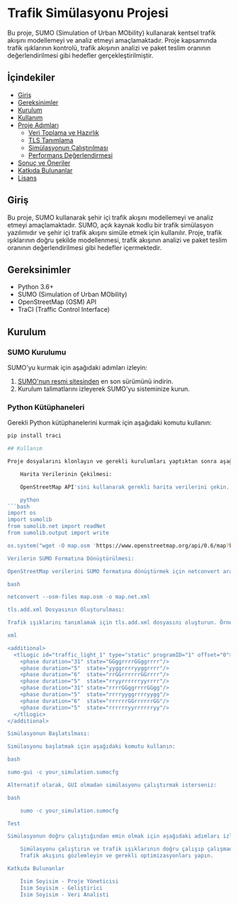 # Trafik Simülasyonu Projesi

Bu proje, SUMO (Simulation of Urban MObility) kullanarak kentsel trafik akışını modellemeyi ve analiz etmeyi amaçlamaktadır. Proje kapsamında trafik ışıklarının kontrolü, trafik akışının analizi ve paket teslim oranının değerlendirilmesi gibi hedefler gerçekleştirilmiştir.

## İçindekiler

- [Giriş](#giriş)
- [Gereksinimler](#gereksinimler)
- [Kurulum](#kurulum)
- [Kullanım](#kullanım)
- [Proje Adımları](#proje-adımları)
  - [Veri Toplama ve Hazırlık](#veri-toplama-ve-hazırlık)
  - [TLS Tanımlama](#tls-tanımlama)
  - [Simülasyonun Çalıştırılması](#simülasyonun-çalıştırılması)
  - [Performans Değerlendirmesi](#performans-değerlendirmesi)
- [Sonuç ve Öneriler](#sonuç-ve-öneriler)
- [Katkıda Bulunanlar](#katkıda-bulunanlar)
- [Lisans](#lisans)

## Giriş

Bu proje, SUMO kullanarak şehir içi trafik akışını modellemeyi ve analiz etmeyi amaçlamaktadır. SUMO, açık kaynak kodlu bir trafik simülasyon yazılımıdır ve şehir içi trafik akışını simüle etmek için kullanılır. Proje, trafik ışıklarının doğru şekilde modellenmesi, trafik akışının analizi ve paket teslim oranının değerlendirilmesi gibi hedefler içermektedir.

## Gereksinimler

- Python 3.6+
- SUMO (Simulation of Urban MObility)
- OpenStreetMap (OSM) API
- TraCI (Traffic Control Interface)

## Kurulum

### SUMO Kurulumu

SUMO'yu kurmak için aşağıdaki adımları izleyin:

1. [SUMO'nun resmi sitesinden](https://www.eclipse.org/sumo/) en son sürümünü indirin.
2. Kurulum talimatlarını izleyerek SUMO'yu sisteminize kurun.

### Python Kütüphaneleri

Gerekli Python kütüphanelerini kurmak için aşağıdaki komutu kullanın:

```bash ´´´
pip install traci 

## Kullanım

Proje dosyalarını klonlayın ve gerekli kurulumları yaptıktan sonra aşağıdaki adımları izleyerek simülasyonu çalıştırın:

    Harita Verilerinin Çekilmesi:

    OpenStreetMap API'sini kullanarak gerekli harita verilerini çekin. Bunu yapmak için aşağıdaki Python kodunu kullanabilirsiniz:

    python
```bash
import os
import sumolib
from sumolib.net import readNet
from sumolib.output import write

os.system("wget -O map.osm 'https://www.openstreetmap.org/api/0.6/map?bbox=11.54,48.14,11.543,48.145'")

Verilerin SUMO Formatına Dönüştürülmesi:

OpenStreetMap verilerini SUMO formatına dönüştürmek için netconvert aracını kullanın:

bash

netconvert --osm-files map.osm -o map.net.xml

tls.add.xml Dosyasının Oluşturulması:

Trafik ışıklarını tanımlamak için tls.add.xml dosyasını oluşturun. Örnek bir tls.add.xml dosyası aşağıdaki gibidir:

xml

<additional>
  <tlLogic id="traffic_light_1" type="static" programID="1" offset="0">
    <phase duration="31" state="GGggrrrrGGggrrrr"/>
    <phase duration="5"  state="yyggrrrryyggrrrr"/>
    <phase duration="6"  state="rrGGrrrrrrGGrrrr"/>
    <phase duration="5"  state="rryyrrrrrryyrrrr"/>
    <phase duration="31" state="rrrrGGggrrrrGGgg"/>
    <phase duration="5"  state="rrrryyggrrrryygg"/>
    <phase duration="6"  state="rrrrrrGGrrrrrrGG"/>
    <phase duration="5"  state="rrrrrryyrrrrrryy"/>
  </tlLogic>
</additional>

Simülasyonun Başlatılması:

Simülasyonu başlatmak için aşağıdaki komutu kullanın:

bash

sumo-gui -c your_simulation.sumocfg

Alternatif olarak, GUI olmadan simülasyonu çalıştırmak isterseniz:

bash

    sumo -c your_simulation.sumocfg

Test

Simülasyonun doğru çalıştığından emin olmak için aşağıdaki adımları izleyin:

    Simülasyonu çalıştırın ve trafik ışıklarının doğru çalışıp çalışmadığını kontrol edin.
    Trafik akışını gözlemleyin ve gerekli optimizasyonları yapın.

Katkıda Bulunanlar

    İsim Soyisim - Proje Yöneticisi
    İsim Soyisim - Geliştirici
    İsim Soyisim - Veri Analisti
